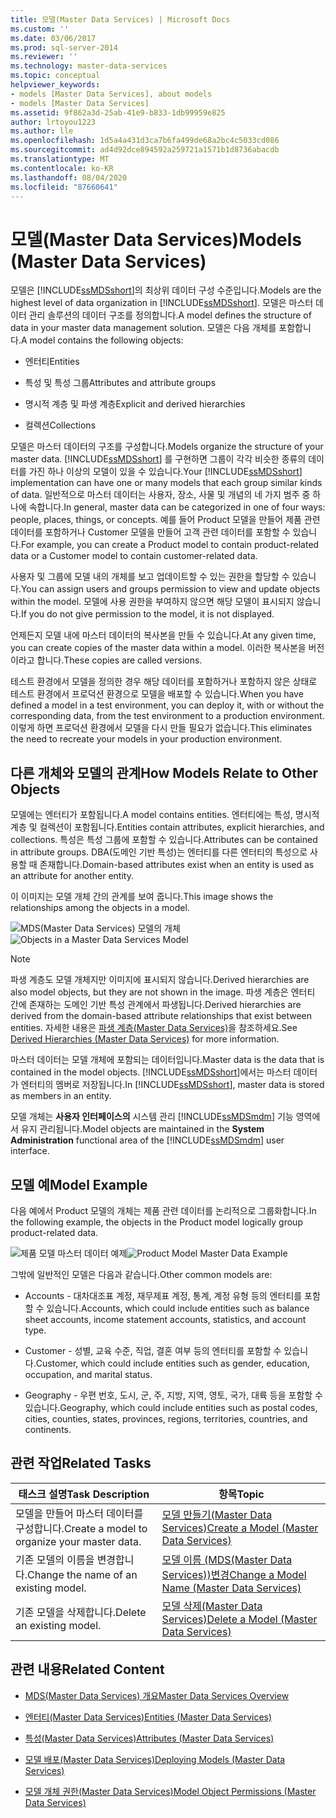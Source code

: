 ```yaml
---
title: 모델(Master Data Services) | Microsoft Docs
ms.custom: ''
ms.date: 03/06/2017
ms.prod: sql-server-2014
ms.reviewer: ''
ms.technology: master-data-services
ms.topic: conceptual
helpviewer_keywords:
- models [Master Data Services], about models
- models [Master Data Services]
ms.assetid: 9f862a3d-25ab-41e9-b833-1db99959e825
author: lrtoyou1223
ms.author: lle
ms.openlocfilehash: 1d5a4a431d3ca7b6fa499de68a2bc4c5033cd086
ms.sourcegitcommit: ad4d92dce894592a259721a1571b1d8736abacdb
ms.translationtype: MT
ms.contentlocale: ko-KR
ms.lasthandoff: 08/04/2020
ms.locfileid: "87660641"
---
```

# <a name="models-master-data-services"></a><span data-ttu-id="aabde-102">모델(Master Data Services)</span><span class="sxs-lookup"><span data-stu-id="aabde-102">Models (Master Data Services)</span></span>
  <span data-ttu-id="aabde-103">모델은 [!INCLUDE[ssMDSshort](../includes/ssmdsshort-md.md)]의 최상위 데이터 구성 수준입니다.</span><span class="sxs-lookup"><span data-stu-id="aabde-103">Models are the highest level of data organization in [!INCLUDE[ssMDSshort](../includes/ssmdsshort-md.md)].</span></span> <span data-ttu-id="aabde-104">모델은 마스터 데이터 관리 솔루션의 데이터 구조를 정의합니다.</span><span class="sxs-lookup"><span data-stu-id="aabde-104">A model defines the structure of data in your master data management solution.</span></span> <span data-ttu-id="aabde-105">모델은 다음 개체를 포함합니다.</span><span class="sxs-lookup"><span data-stu-id="aabde-105">A model contains the following objects:</span></span>  
  
-   <span data-ttu-id="aabde-106">엔터티</span><span class="sxs-lookup"><span data-stu-id="aabde-106">Entities</span></span>  
  
-   <span data-ttu-id="aabde-107">특성 및 특성 그룹</span><span class="sxs-lookup"><span data-stu-id="aabde-107">Attributes and attribute groups</span></span>  
  
-   <span data-ttu-id="aabde-108">명시적 계층 및 파생 계층</span><span class="sxs-lookup"><span data-stu-id="aabde-108">Explicit and derived hierarchies</span></span>  
  
-   <span data-ttu-id="aabde-109">컬렉션</span><span class="sxs-lookup"><span data-stu-id="aabde-109">Collections</span></span>  
  
 <span data-ttu-id="aabde-110">모델은 마스터 데이터의 구조를 구성합니다.</span><span class="sxs-lookup"><span data-stu-id="aabde-110">Models organize the structure of your master data.</span></span> <span data-ttu-id="aabde-111">[!INCLUDE[ssMDSshort](../includes/ssmdsshort-md.md)] 를 구현하면 그룹이 각각 비슷한 종류의 데이터를 가진 하나 이상의 모델이 있을 수 있습니다.</span><span class="sxs-lookup"><span data-stu-id="aabde-111">Your [!INCLUDE[ssMDSshort](../includes/ssmdsshort-md.md)] implementation can have one or many models that each group similar kinds of data.</span></span> <span data-ttu-id="aabde-112">일반적으로 마스터 데이터는 사용자, 장소, 사물 및 개념의 네 가지 범주 중 하나에 속합니다.</span><span class="sxs-lookup"><span data-stu-id="aabde-112">In general, master data can be categorized in one of four ways: people, places, things, or concepts.</span></span> <span data-ttu-id="aabde-113">예를 들어 Product 모델을 만들어 제품 관련 데이터를 포함하거나 Customer 모델을 만들어 고객 관련 데이터를 포함할 수 있습니다.</span><span class="sxs-lookup"><span data-stu-id="aabde-113">For example, you can create a Product model to contain product-related data or a Customer model to contain customer-related data.</span></span>  
  
 <span data-ttu-id="aabde-114">사용자 및 그룹에 모델 내의 개체를 보고 업데이트할 수 있는 권한을 할당할 수 있습니다.</span><span class="sxs-lookup"><span data-stu-id="aabde-114">You can assign users and groups permission to view and update objects within the model.</span></span> <span data-ttu-id="aabde-115">모델에 사용 권한을 부여하지 않으면 해당 모델이 표시되지 않습니다.</span><span class="sxs-lookup"><span data-stu-id="aabde-115">If you do not give permission to the model, it is not displayed.</span></span>  
  
 <span data-ttu-id="aabde-116">언제든지 모델 내에 마스터 데이터의 복사본을 만들 수 있습니다.</span><span class="sxs-lookup"><span data-stu-id="aabde-116">At any given time, you can create copies of the master data within a model.</span></span> <span data-ttu-id="aabde-117">이러한 복사본을 버전이라고 합니다.</span><span class="sxs-lookup"><span data-stu-id="aabde-117">These copies are called versions.</span></span>  
  
 <span data-ttu-id="aabde-118">테스트 환경에서 모델을 정의한 경우 해당 데이터를 포함하거나 포함하지 않은 상태로 테스트 환경에서 프로덕션 환경으로 모델을 배포할 수 있습니다.</span><span class="sxs-lookup"><span data-stu-id="aabde-118">When you have defined a model in a test environment, you can deploy it, with or without the corresponding data, from the test environment to a production environment.</span></span> <span data-ttu-id="aabde-119">이렇게 하면 프로덕션 환경에서 모델을 다시 만들 필요가 없습니다.</span><span class="sxs-lookup"><span data-stu-id="aabde-119">This eliminates the need to recreate your models in your production environment.</span></span>  
  
## <a name="how-models-relate-to-other-objects"></a><span data-ttu-id="aabde-120">다른 개체와 모델의 관계</span><span class="sxs-lookup"><span data-stu-id="aabde-120">How Models Relate to Other Objects</span></span>  
 <span data-ttu-id="aabde-121">모델에는 엔터티가 포함됩니다.</span><span class="sxs-lookup"><span data-stu-id="aabde-121">A model contains entities.</span></span> <span data-ttu-id="aabde-122">엔터티에는 특성, 명시적 계층 및 컬렉션이 포함됩니다.</span><span class="sxs-lookup"><span data-stu-id="aabde-122">Entities contain attributes, explicit hierarchies, and collections.</span></span> <span data-ttu-id="aabde-123">특성은 특성 그룹에 포함할 수 있습니다.</span><span class="sxs-lookup"><span data-stu-id="aabde-123">Attributes can be contained in attribute groups.</span></span> <span data-ttu-id="aabde-124">DBA(도메인 기반 특성)는 엔터티를 다른 엔터티의 특성으로 사용할 때 존재합니다.</span><span class="sxs-lookup"><span data-stu-id="aabde-124">Domain-based attributes exist when an entity is used as an attribute for another entity.</span></span>  
  
 <span data-ttu-id="aabde-125">이 이미지는 모델 개체 간의 관계를 보여 줍니다.</span><span class="sxs-lookup"><span data-stu-id="aabde-125">This image shows the relationships among the objects in a model.</span></span>  
  
 <span data-ttu-id="aabde-126">![MDS(Master Data Services) 모델의 개체](../../2014/master-data-services/media/mds-conc-model-circles.gif "MDS(Master Data Services) 모델의 개체")</span><span class="sxs-lookup"><span data-stu-id="aabde-126">![Objects in a Master Data Services Model](../../2014/master-data-services/media/mds-conc-model-circles.gif "Objects in a Master Data Services Model")</span></span>  
  
> [!NOTE]  
>  <span data-ttu-id="aabde-127">파생 계층도 모델 개체지만 이미지에 표시되지 않습니다.</span><span class="sxs-lookup"><span data-stu-id="aabde-127">Derived hierarchies are also model objects, but they are not shown in the image.</span></span> <span data-ttu-id="aabde-128">파생 계층은 엔터티 간에 존재하는 도메인 기반 특성 관계에서 파생됩니다.</span><span class="sxs-lookup"><span data-stu-id="aabde-128">Derived hierarchies are derived from the domain-based attribute relationships that exist between entities.</span></span> <span data-ttu-id="aabde-129">자세한 내용은 [파생 계층&#40;Master Data Services&#41;](derived-hierarchies-master-data-services.md)을 참조하세요.</span><span class="sxs-lookup"><span data-stu-id="aabde-129">See [Derived Hierarchies &#40;Master Data Services&#41;](derived-hierarchies-master-data-services.md) for more information.</span></span>  
  
 <span data-ttu-id="aabde-130">마스터 데이터는 모델 개체에 포함되는 데이터입니다.</span><span class="sxs-lookup"><span data-stu-id="aabde-130">Master data is the data that is contained in the model objects.</span></span> <span data-ttu-id="aabde-131">[!INCLUDE[ssMDSshort](../includes/ssmdsshort-md.md)]에서는 마스터 데이터가 엔터티의 멤버로 저장됩니다.</span><span class="sxs-lookup"><span data-stu-id="aabde-131">In [!INCLUDE[ssMDSshort](../includes/ssmdsshort-md.md)], master data is stored as members in an entity.</span></span>  
  
 <span data-ttu-id="aabde-132">모델 개체는 **사용자 인터페이스의** 시스템 관리 [!INCLUDE[ssMDSmdm](../includes/ssmdsmdm-md.md)] 기능 영역에서 유지 관리됩니다.</span><span class="sxs-lookup"><span data-stu-id="aabde-132">Model objects are maintained in the **System Administration** functional area of the [!INCLUDE[ssMDSmdm](../includes/ssmdsmdm-md.md)] user interface.</span></span>  
  
## <a name="model-example"></a><span data-ttu-id="aabde-133">모델 예</span><span class="sxs-lookup"><span data-stu-id="aabde-133">Model Example</span></span>  
 <span data-ttu-id="aabde-134">다음 예에서 Product 모델의 개체는 제품 관련 데이터를 논리적으로 그룹화합니다.</span><span class="sxs-lookup"><span data-stu-id="aabde-134">In the following example, the objects in the Product model logically group product-related data.</span></span>  
  
 <span data-ttu-id="aabde-135">![제품 모델 마스터 데이터 예제](../../2014/master-data-services/media/mds-conc-model.gif "제품 모델 마스터 데이터 예제")</span><span class="sxs-lookup"><span data-stu-id="aabde-135">![Product Model Master Data Example](../../2014/master-data-services/media/mds-conc-model.gif "Product Model Master Data Example")</span></span>  
  
 <span data-ttu-id="aabde-136">그밖에 일반적인 모델은 다음과 같습니다.</span><span class="sxs-lookup"><span data-stu-id="aabde-136">Other common models are:</span></span>  
  
-   <span data-ttu-id="aabde-137">Accounts - 대차대조표 계정, 재무제표 계정, 통계, 계정 유형 등의 엔터티를 포함할 수 있습니다.</span><span class="sxs-lookup"><span data-stu-id="aabde-137">Accounts, which could include entities such as balance sheet accounts, income statement accounts, statistics, and account type.</span></span>  
  
-   <span data-ttu-id="aabde-138">Customer - 성별, 교육 수준, 직업, 결혼 여부 등의 엔터티를 포함할 수 있습니다.</span><span class="sxs-lookup"><span data-stu-id="aabde-138">Customer, which could include entities such as gender, education, occupation, and marital status.</span></span>  
  
-   <span data-ttu-id="aabde-139">Geography - 우편 번호, 도시, 군, 주, 지방, 지역, 영토, 국가, 대륙 등을 포함할 수 있습니다.</span><span class="sxs-lookup"><span data-stu-id="aabde-139">Geography, which could include entities such as postal codes, cities, counties, states, provinces, regions, territories, countries, and continents.</span></span>  
  
## <a name="related-tasks"></a><span data-ttu-id="aabde-140">관련 작업</span><span class="sxs-lookup"><span data-stu-id="aabde-140">Related Tasks</span></span>  
  
|<span data-ttu-id="aabde-141">태스크 설명</span><span class="sxs-lookup"><span data-stu-id="aabde-141">Task Description</span></span>|<span data-ttu-id="aabde-142">항목</span><span class="sxs-lookup"><span data-stu-id="aabde-142">Topic</span></span>|  
|----------------------|-----------|  
|<span data-ttu-id="aabde-143">모델을 만들어 마스터 데이터를 구성합니다.</span><span class="sxs-lookup"><span data-stu-id="aabde-143">Create a model to organize your master data.</span></span>|[<span data-ttu-id="aabde-144">모델 만들기&#40;Master Data Services&#41;</span><span class="sxs-lookup"><span data-stu-id="aabde-144">Create a Model &#40;Master Data Services&#41;</span></span>](../../2014/master-data-services/create-a-model-master-data-services.md)|  
|<span data-ttu-id="aabde-145">기존 모델의 이름을 변경합니다.</span><span class="sxs-lookup"><span data-stu-id="aabde-145">Change the name of an existing model.</span></span>|[<span data-ttu-id="aabde-146">모델 이름 &#40;MDS(Master Data Services)&#41;변경</span><span class="sxs-lookup"><span data-stu-id="aabde-146">Change a Model Name &#40;Master Data Services&#41;</span></span>](../../2014/master-data-services/change-a-model-name-master-data-services.md)|  
|<span data-ttu-id="aabde-147">기존 모델을 삭제합니다.</span><span class="sxs-lookup"><span data-stu-id="aabde-147">Delete an existing model.</span></span>|[<span data-ttu-id="aabde-148">모델 삭제&#40;Master Data Services&#41;</span><span class="sxs-lookup"><span data-stu-id="aabde-148">Delete a Model &#40;Master Data Services&#41;</span></span>](../../2014/master-data-services/delete-a-model-master-data-services.md)|  
  
## <a name="related-content"></a><span data-ttu-id="aabde-149">관련 내용</span><span class="sxs-lookup"><span data-stu-id="aabde-149">Related Content</span></span>  
  
-   [<span data-ttu-id="aabde-150">MDS(Master Data Services) 개요</span><span class="sxs-lookup"><span data-stu-id="aabde-150">Master Data Services Overview</span></span>](master-data-services-overview-mds.md)  
  
-   [<span data-ttu-id="aabde-151">엔터티&#40;Master Data Services&#41;</span><span class="sxs-lookup"><span data-stu-id="aabde-151">Entities &#40;Master Data Services&#41;</span></span>](../../2014/master-data-services/entities-master-data-services.md)  
  
-   [<span data-ttu-id="aabde-152">특성&#40;Master Data Services&#41;</span><span class="sxs-lookup"><span data-stu-id="aabde-152">Attributes &#40;Master Data Services&#41;</span></span>](../../2014/master-data-services/attributes-master-data-services.md)  
  
-   [<span data-ttu-id="aabde-153">모델 배포&#40;Master Data Services&#41;</span><span class="sxs-lookup"><span data-stu-id="aabde-153">Deploying Models &#40;Master Data Services&#41;</span></span>](../../2014/master-data-services/deploying-models-master-data-services.md)  
  
-   [<span data-ttu-id="aabde-154">모델 개체 권한&#40;Master Data Services&#41;</span><span class="sxs-lookup"><span data-stu-id="aabde-154">Model Object Permissions &#40;Master Data Services&#41;</span></span>](../../2014/master-data-services/model-object-permissions-master-data-services.md)  
  
  
